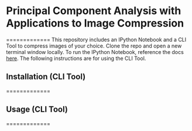 # Principal Component Analysis with Applications to Image Compression
=============
This repository includes an IPython Notebook and a CLI Tool to compress images of your choice. Clone the repo and open a new terminal window locally. To run the  IPython Notebook, reference the docs [here](https://jupyter.readthedocs.io/en/latest/install/notebook-classic.html). The following instructions are for using the CLI Tool.

## Installation (CLI Tool)
=============


## Usage (CLI Tool)
=============
